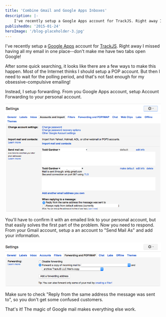 ```yaml
---
title: 'Combine Gmail and Google Apps Inboxes'
description: |-
    I've recently setup a Google Apps account for TrackJS. Right away I missed having all my email in one place--don't make me have two tabs open Google!
publishedOn: '2015-01-24'
heroImage: '/blog-placeholder-3.jpg'
---
```


I've recently setup a [Google Apps][google-apps] account for [TrackJS][trackjs]. Right away I missed having all my email in one place--don't make me have two tabs open Google!

After some quick searching, it looks like there are a few ways to make this happen. Most of the Internet thinks I should setup a POP account. But then I need to wait for the polling period, and that's not fast enough for my obsessive-compulsive emailing!

Instead, I setup forwarding. From you Google Apps account, setup Account Forwarding to your personal account.

![Google Apps Setup](inbox-1.png)

You'll have to confirm it with an emailed link to your personal account, but that easily solves the first part of the problem. Now you need to respond. From your Gmail account, setup a an account to "Send Mail As" and add your information.

![Gmail Setup](inbox-2.png)

Make sure to check "Reply from the same address the message was sent to", so you don't get some confused customers.

That's it! The magic of Google mail makes everything else work.

[google-apps]: https://www.google.com/work/apps/business/
[trackjs]:     http://trackjs.com